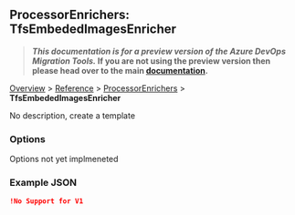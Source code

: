 ## ProcessorEnrichers: TfsEmbededImagesEnricher

>**_This documentation is for a preview version of the Azure DevOps Migration Tools._ If you are not using the preview version then please head over to the main [documentation](https://nkdagility.github.io/azure-devops-migration-tools).**

[Overview](.././index.md) > [Reference](../index.md) > [ProcessorEnrichers](./index.md) > **TfsEmbededImagesEnricher**

No description, create a template

### Options

Options not yet implmeneted

### Example JSON

```JSON
!No Support for V1
```